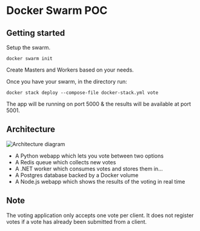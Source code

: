 Docker Swarm POC
=========

Getting started
---------------

Setup the swarm. 

```
docker swarm init
```

Create Masters and Workers based on your needs.


Once you have your swarm, in the directory run:

```
docker stack deploy --compose-file docker-stack.yml vote
```


The app will be running on port 5000 & the results will be available at port 5001.



Architecture
-----

![Architecture diagram](architecture.png)

* A Python webapp which lets you vote between two options
* A Redis queue which collects new votes
* A .NET worker which consumes votes and stores them in…
* A Postgres database backed by a Docker volume
* A Node.js webapp which shows the results of the voting in real time


Note
----

The voting application only accepts one vote per client. It does not register votes if a vote has already been submitted from a client.
